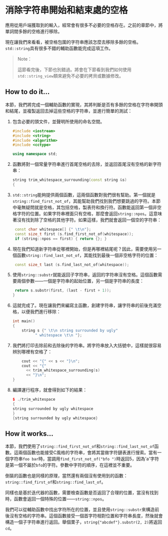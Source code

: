 # 消除字符串開始和結束處的空格

應用從用戶端獲取到的輸入，經常會有很多不必要的空格存在。之前的章節中，將單詞間多餘的空格進行移除。

現在讓我們來看看，被空格包圍的字符串應該怎麼去移除多餘的空格。`std::string`具有很多不錯的輔助函數能完成這項工作。

> Note：
>
> 這節看完後，下節也別錯過。將會在下節看到我們如何使用`std::string_view`類來避免不必要的拷貝或數據修改。

## How to do it...

本節，我們將完成一個輔助函數的實現，其將判斷是否有多餘的空格在字符串開頭和結尾，並複製返回去掉這些空格的字符串，並進行簡單的測試：

1. 包含必要的頭文件，並聲明所使用的命名空間。

   ```c++
   #include <iostream>
   #include <string>
   #include <algorithm>
   #include <cctype>
   
   using namespace std;
   ```

2. 函數將對一個常量字符串進行首尾空格的去除，並返回首尾沒有空格的新字符串：

   ```c++
   string trim_whitespace_surrounding(const string &s)
   { 
   ```

3. `std::string`能夠提供兩個函數，這兩個函數對我們很有幫助。第一個就是`string::find_first_not_of`，其能幫助我們找到我們想要跳過的字符。本節中毫無疑問就是空格，其包括空格，製表符和換行符。函數能返回第一個非空格字符的位置。如果字符串裡面只有空格，那麼會返回`string::npos`。這意味著沒有找到除了空格的其他字符。如果這樣，我們就會返回一個空的字符串：

   ```c++
   	const char whitespace[] {" \t\n"};
   	const size_t first (s.find_first_not_of(whitespace));
   	if (string::npos == first) { return {}; }
   ```

4. 現在我們知道新字符串從哪裡開始，但是再哪裡結尾呢？因此，需要使用另一個函數`string::find_last_not_of`，其能找到最後一個非空格字符的位置：

   ```c++
   	const size_t last (s.find_last_not_of(whitespace));
   ```

5. 使用`string::substr`就能返回子字符串，返回的字符串沒有空格。這個函數需要兩個參數——一個是字符串的起始位置，另一個是字符串的長度：

   ```c++
   	return s.substr(first, (last - first + 1));
   }
   ```

6. 這就完成了。現在讓我們來編寫主函數，創建字符串，讓字符串的前後充滿空格，以便我們進行移除：

   ```c++
   int main()
   {
       string s {" \t\n string surrounded by ugly"
       		 " whitespace \t\n "};
   ```

7. 我們將打印去除前和去除後的字符串。將字符串放入大括號中，這樣就很容易辨別哪裡有空格了：

   ```c++
       cout << "{" << s << "}\n";
       cout << "{"
       	 << trim_whitespace_surrounding(s)
       	 << "}\n";
   }
   ```

8. 編譯運行程序，就會得到如下的結果：

   ```c++
   $ ./trim_whitespace
   {
   string surrounded by ugly whitespace
   }
   {string surrounded by ugly whitespace}
   ```

## How it works...

本節，我們使用了`string::find_first_not_of`和`string::find_last_not_of`函數。這兩個函數也能接受C風格的字符串，會將其當做字符鏈表進行搜索。當有一個字符串`foo bar`時，當調用`find_first_not_of("bfo ")`時返回5，因為'a'字符是第一個不屬於`bfo`的字符。參數中字符的順序，在這裡並不重要。

倒裝的函數也是同樣的原理，當然還有兩個沒有使用到的函數：`string::find_first_of`和`string::find_last_of`。

同樣也是基於迭代器的函數，需要檢查函數是否返回了合理的位置，當沒有找到時，函數會返回一個特殊的位置——`string::npos`。

我們可以從輔助函數中找出字符所在的位置，並且使用`string::substr`來構造前後沒有空格的字符串。這個函數接受一個首字符相對位置和字符串長度，然後就會構造一個子字符串進行返回。舉個栗子，`string{"abcdef"}.substr(2, 2)`將返回`cd`。